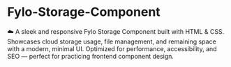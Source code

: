 # Fylo-Storage-Component
☁️ A sleek and responsive Fylo Storage Component built with HTML &amp; CSS. Showcases cloud storage usage, file management, and remaining space with a modern, minimal UI. Optimized for performance, accessibility, and SEO — perfect for practicing frontend component design.
